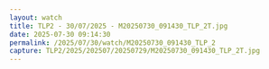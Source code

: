 ```yaml
---
layout: watch
title: TLP2 - 30/07/2025 - M20250730_091430_TLP_2T.jpg
date: 2025-07-30 09:14:30
permalink: /2025/07/30/watch/M20250730_091430_TLP_2
capture: TLP2/2025/202507/20250729/M20250730_091430_TLP_2T.jpg
---
```

